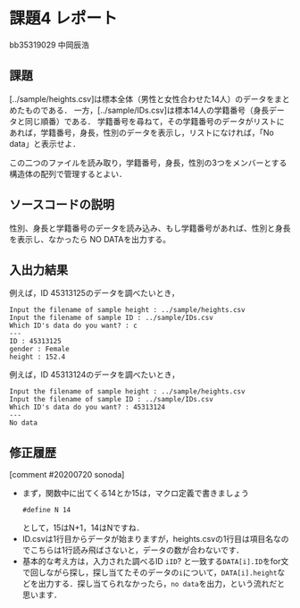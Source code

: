 # 課題4 レポート

bb35319029 中岡辰浩

## 課題

[../sample/heights.csv]は標本全体（男性と女性合わせた14人）のデータをまとめたものである．
一方，[../sample/IDs.csv]は標本14人の学籍番号（身長データと同じ順番）である．
学籍番号を尋ねて，その学籍番号のデータがリストにあれば，学籍番号，身長，性別のデータを表示し，リストになければ，「No data」と表示せよ．

この二つのファイルを読み取り，学籍番号，身長，性別の3つをメンバーとする構造体の配列で管理するとよい．

## ソースコードの説明
性別、身長と学籍番号のデータを読み込み、もし学籍番号があれば、性別と身長を表示し、なかったら  NO DATAを出力する。


## 入出力結果

例えば，ID 45313125のデータを調べたいとき，

```
Input the filename of sample height : ../sample/heights.csv
Input the filename of sample ID : ../sample/IDs.csv
Which ID's data do you want? : c
---
ID : 45313125
gender : Female
height : 152.4
```

例えば，ID 45313124のデータを調べたいとき，

```
Input the filename of sample height : ../sample/heights.csv
Input the filename of sample ID : ../sample/IDs.csv
Which ID's data do you want? : 45313124
---
No data
```

## 修正履歴

[comment #20200720 sonoda]
- まず，関数中に出てくる14とか15は，マクロ定義で書きましょう
  ```
  #define N 14
  ```
  として，15はN+1，14はNですね．
- ID.csvは1行目からデータが始まりますが，heights.csvの1行目は項目名なのでこちらは1行読み飛ばさないと，データの数が合わないです．
- 基本的な考え方は，入力された調べるID `iID`? と一致する`DATA[i].ID`をfor文で回しながら探し，探し当てたそのデータの`i`について，`DATA[i].height`などを出力する．探し当てられなかったら，`no data`を出力，という流れだと思います．
